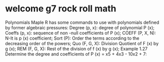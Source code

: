 # welcome g7 rock roll math

Polynomials
Maple R has some commands to use with polynomials defined by former
algebraic pressures:
Degree (p, x): degree of polynomial P (x);
Coeffs (p, x): sequence of non -null coefficients of P (x);
COEFF (P, X, N): N-It is p (x) coefficient;
Sort (P): Order the terms according to the decreasing order of the powers;
Quo (F, G, X): Division Quotient of F (x) by g (x);
REM (F, G, X): Rest of the division of f (x) by g (x);
Example 1.27 Determine the degree and coefficients of P (x) = x5 + 4x3 - 10x2 + 7:
